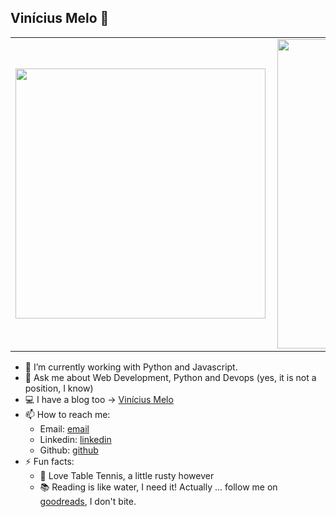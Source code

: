 ## Vinícius Melo 👋

<!--
**vinimmelo/vinimmelo** is a ✨ _special_ ✨ repository because its `README.md` (this file) appears on your GitHub profile.
Here are some ideas to get you started:
- 🔭 I’m currently working on ...
- 🌱 I’m currently learning ...
- 👯 I’m looking to collaborate on ...
- 🤔 I’m looking for help with ...
- 💬 Ask me about ...
- 📫 How to reach me: ...
- 😄 Pronouns: ...
- ⚡ Fun fact: ...
-->
<center>
<table>
    <tr>
        <td><img width="400px" align="left" src="https://github-readme-stats.vercel.app/api/top-langs/?username=vinimmelo&hide=html&layout=compact&theme=onedark" /></td>
        <td><img width="495px" align="left" src="https://github-readme-stats.vercel.app/api?username=vinimmelo&theme=onedark"/></td>
    </tr>   
</table>
</center>  

- 🔭 I’m currently working with Python and Javascript.
- 💬 Ask me about Web Development, Python and Devops (yes, it is not a position, I know)
- :computer: I have a blog too -> [Vinícius Melo](https://vinimelo.dev)
- 📫 How to reach me:
  - Email: [email](mailto:eu@vinimelo.dev)
  - Linkedin: [linkedin](https://www.linkedin.com/in/viniciusmmelo/)
  - Github: [github](https://github.com/vinimmelo/)
- ⚡ Fun facts:
  - :ping_pong: Love Table Tennis, a little rusty however
  - :books: Reading is like water, I need it! Actually ... follow me on [goodreads](https://www.goodreads.com/user/show/102894831-vinicius), I don't bite.
